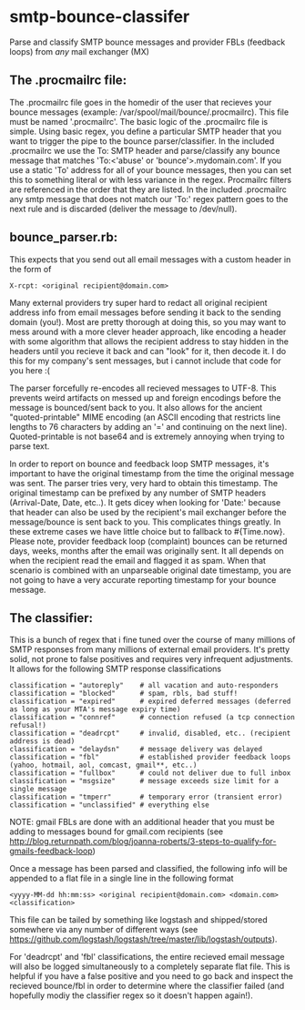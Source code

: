 smtp-bounce-classifer
=====================

Parse and classify SMTP bounce messages and provider FBLs (feedback loops) from *any* mail exchanger (MX)

The .procmailrc file:
---------------------
The .procmailrc file goes in the homedir of the user that recieves your bounce messages (example: /var/spool/mail/bounce/.procmailrc). This file must be named '.procmailrc'. The basic logic of the .procmailrc file is simple. Using basic regex, you define a particular SMTP header that you want to trigger the pipe to the bounce parser/classifier. In the included .procmailrc we use the To: SMTP header and parse/classify any bounce message that matches 'To:<any amount of whitespace><'abuse' or 'bounce'><anything>.mydomain.com'. If you use a static 'To' address for all of your bounce messages, then you can set this to something literal or with less variance in the regex. Procmailrc filters are referenced in the order that they are listed. In the included .procmailrc any smtp message that does not match our 'To:' regex pattern goes to the next rule and is discarded (deliver the message to /dev/null).

bounce_parser.rb:
-----------------
This expects that you send out all email messages with a custom header in the form of

    X-rcpt: <original recipient@domain.com>

Many external providers try super hard to redact all original recipient address info from email messages before sending it back to the sending domain (you!). Most are pretty thorough at doing this, so you may want to mess around with a more clever header approach, like encoding a header with some algorithm that allows the recipient address to stay hidden in the headers until you recieve it back and can "look" for it, then decode it. I do this for my company's sent messages, but i cannot include that code for you here :(

The parser forcefully re-encodes all recieved messages to UTF-8. This prevents weird artifacts on messed up and foreign encodings before the message is bounced/sent back to you. It also allows for the ancient "quoted-printable" MIME encoding (an ASCII encoding that restricts line lengths to 76 characters by adding an '=' and continuing on the next line). Quoted-printable is not base64 and is extremely annoying when trying to parse text.

In order to report on bounce and feedback loop SMTP messages, it's important to have the original timestamp from the time the original message was sent. The parser tries very, very hard to obtain this timestamp. The original timestamp can be prefixed by any number of SMTP headers (Arrival-Date, Date, etc..). It gets dicey when looking for 'Date:' because that header can also be used by the recipient's mail exchanger before the message/bounce is sent back to you. This complicates things greatly. In these extreme cases we have little choice but to fallback to #{Time.now}. Please note, provider feedback loop (complaint) bounces can be returned days, weeks, months after the email was originally sent. It all depends on when the recipient read the email and flagged it as spam. When that scenario is combined with an unparseable original date timestamp, you are not going to have a very accurate reporting timestamp for your bounce message.

The classifier:
---------------
This is a bunch of regex that i fine tuned over the course of many millions of SMTP responses from many millions of external email providers. It's pretty solid, not prone to false positives and requires very infrequent adjustments. It allows for the following SMTP response classifications

    classification = "autoreply"    # all vacation and auto-responders
    classification = "blocked"      # spam, rbls, bad stuff!
    classification = "expired"      # expired deferred messages (deferred as long as your MTA's message expiry time)
    classification = "connref"      # connection refused (a tcp connection refusal!)
    classification = "deadrcpt"     # invalid, disabled, etc.. (recipient address is dead)
    classification = "delaydsn"     # message delivery was delayed
    classification = "fbl"          # established provider feedback loops (yahoo, hotmail, aol, comcast, gmail**, etc..)
    classification = "fullbox"      # could not deliver due to full inbox
    classification = "msgsize"      # message exceeds size limit for a single message
    classification = "tmperr"       # temporary error (transient error)
    classification = "unclassified" # everything else

NOTE: gmail FBLs are done with an additional header that you must be adding to messages bound for gmail.com recipients (see http://blog.returnpath.com/blog/joanna-roberts/3-steps-to-qualify-for-gmails-feedback-loop)

Once a message has been parsed and classified, the following info will be appended to a flat file in a single line in the following format

    <yyyy-MM-dd hh:mm:ss> <original recipient@domain.com> <domain.com> <classification>

This file can be tailed by something like logstash and shipped/stored somewhere via any number of different ways (see https://github.com/logstash/logstash/tree/master/lib/logstash/outputs).

For 'deadrcpt' and 'fbl' classifications, the entire recieved email message will also be logged simultaneously to a completely separate flat file. This is helpful if you have a false positive and you need to go back and inspect the recieved bounce/fbl in order to determine where the classifier failed (and hopefully modiy the classifier regex so it doesn't happen again!).


